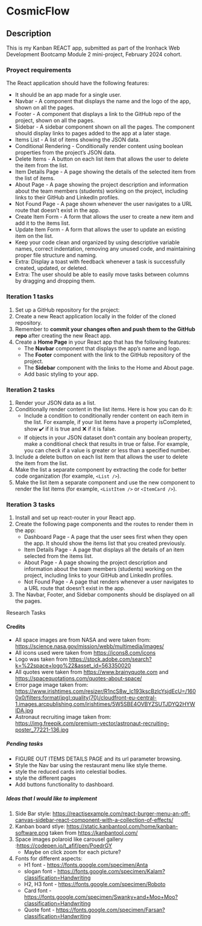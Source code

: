 # CosmicFlow

## Description

This is my Kanban REACT app, submitted as part of the Ironhack Web Development Bootcamp Module 2 mini-project, February 2024 cohort.

### Proyect requirements
The React application should have the following features:
* It should be an app made for a single user.
* Navbar - A component that displays the name and the logo of the app, shown on all the pages.
* Footer - A component that displays a link to the GitHub repo of the project, shown on all the pages.
* Sidebar - A sidebar component shown on all the pages. The component should display links to pages added to the app at a later stage.
* Items List - A list of items showing the JSON data.
* Conditional Rendering - Conditionally render content using boolean properties from the project’s JSON data.
* Delete Items - A button on each list item that allows the user to delete the item from the list.
* Item Details Page - A page showing the details of the selected item from the list of items.
* About Page - A page showing the project description and information about the team members (students) working on the project, including links to their GitHub and LinkedIn profiles.
* Not Found Page - A page shown whenever the user navigates to a URL route that doesn’t exist in the app.
* Create Item Form - A form that allows the user to create a new item and add it to the items list.
* Update Item Form - A form that allows the user to update an existing item on the list.
* Keep your code clean and organized by using descriptive variable names, correct indentation, removing any unused code, and maintaining proper file structure and naming.
* Extra: Display a toast with feedback whenever a task is successfully created, updated, or deleted.
* Extra: The user should be able to easily move tasks between columns by dragging and dropping them.

### Iteration 1 tasks
1. Set up a GitHub repository for the project:
2. Create a new React application locally in the folder of the cloned repository.
3. Remember to **commit your changes often and push them to the GitHub repo** after creating the new React app.
4. Create a **Home Page** in your React app that has the following features:
    - The **Navbar** component that displays the app’s name and logo.
    - The **Footer** component with the link to the GitHub repository of the project.
    - The **Sidebar** component with the links to the Home and About page.
    - Add basic styling to your app.

### Iteration 2 tasks
1. Render your JSON data as a list.
2. Conditionally render content in the list items. Here is how you can do it:
    -  Include a condition to conditionally render content on each item in the list. For example, if your list items have a property isCompleted, show ✔️ if it is true and ❌ if it is false.
    - If objects in your JSON dataset don’t contain any boolean property, make a conditional check that results in true or false. For example, you can check if a value is greater or less than a specified number.
3. Include a delete button on each list item that allows the user to delete the item from the list.
4. Make the list a separate component by extracting the code for better code organization (for example, ```<List />```).
5. Make the list item a separate component and use the new component to render the list items (for example, ```<ListItem />``` or ```<ItemCard />```).

### Iteration 3 tasks
1. Install and set up react-router in your React app.
2. Create the following page components and the routes to render them in the app:
    - Dashboard Page - A page that the user sees first when they open the app. It should show the items list that you created previously.
    - Item Details Page - A page that displays all the details of an item selected from the items list.
    - About Page - A page showing the project description and information about the team members (students) working on the project, including links to your GitHub and LinkedIn profiles.
    - Not Found Page - A page that renders whenever a user navigates to a URL route that doesn’t exist in the app.
3. The Navbar, Footer, and Sidebar components should be displayed on all the pages.

Research Tasks


#### Credits

* All space images are from NASA and were taken from: https://science.nasa.gov/mission/webb/multimedia/images/
* All icons used were taken from https://icons8.com/icons
* Logo was taken from https://stock.adobe.com/search?k=%22space+logo%22&asset_id=563350020
* All quotes were taken from https://www.brainyquote.com and https://spacequotations.com/quotes-about-space/
* Error page image taken from: https://www.irishtimes.com/resizer/R1ncS8w_lc193kscBzlcYsjdEcU=/1600x0/filters:format(jpg):quality(70)/cloudfront-eu-central-1.images.arcpublishing.com/irishtimes/5W5SBE4OVBYZSUTJDYQ2HYWIDA.jpg
* Astronaut recruiting image taken from: https://img.freepik.com/premium-vector/astronaut-recruiting-poster_77221-136.jpg 

##### Pending tasks
- FIGURE OUT ITEMS DETAILS PAGE and its url parameter browsing.
- Style the Nav bar using the restaurant menu like style theme.
- style the reduced cards into celestial bodies.
- style the different pages
- Add buttons functionality to dashboard.

##### Ideas that I would like to implement
1. Side Bar style: https://reactjsexample.com/react-burger-menu-an-off-canvas-sidebar-react-component-with-a-collection-of-effects/
2. Kanban board stlye: https://static.kanbantool.com/home/kanban-software.png taken from https://kanbantool.com/
5. Space images polaroid like carousel gallery :https://codepen.io/t_afif/pen/PoedrGY
    * Maybe on click zoom for each picture? 
6. Fonts for different aspects:
    * H1 font - https://fonts.google.com/specimen/Anta
    * slogan font - https://fonts.google.com/specimen/Kalam?classification=Handwriting
    * H2, H3 font - https://fonts.google.com/specimen/Roboto
    * Card font - https://fonts.google.com/specimen/Swanky+and+Moo+Moo?classification=Handwriting
    *  Quote font - https://fonts.google.com/specimen/Farsan?classification=Handwriting
